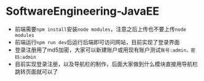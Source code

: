 # SoftwareEngineering-JavaEE

- 前端需要`npm install`安装`node modules`，注意之后上传也不要上传`node modules` 
- 前端运行`npm run dev`后运行后端即可访问网站，目前实现了登录界面
- 登录注册用了md5加密，大家可以新建账户或用现有账户测试`账号:admin，密码:admin`
- 目前实现登录注册，以及导航栏的制作，后面大家做到什么模块直接用导航栏跳转页面就可以了

